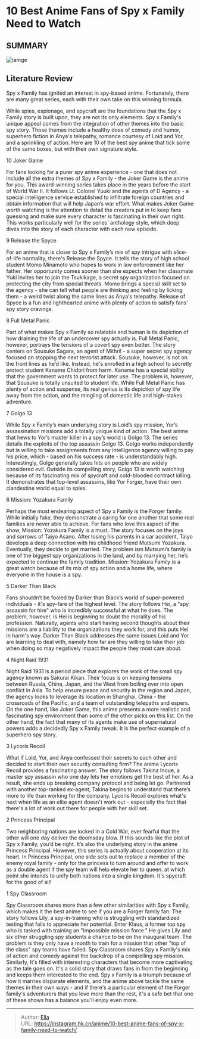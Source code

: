 # 10 Best Anime Fans of Spy x Family Need to Watch


## SUMMARY 

![iamge](https://static1.srcdn.com/wordpress/wp-content/uploads/2023/10/spy-x-family-lycoris-recoil.jpg)

## Literature Review

Spy x Family has ignited an interest in spy-based anime. Fortunately, there are many great series, each with their own take on this winning formula.





While spies, espionage, and spycraft are the foundations that the Spy x Family story is built upon, they are not its only elements. Spy x Family&#39;s unique appeal comes from the integration of other themes into the basic spy story. Those themes include a healthy dose of comedy and humor, superhero fiction in Anya&#39;s telepathy, romance courtesy of Loid and Yor, and a sprinkling of action. Here are 10 of the best spy anime that tick some of the same boxes, but with their own signature style.









 








 10  Joker Game 
        

For fans looking for a purer spy anime experience - one that does not include all the extra themes of Spy x Family - the Joker Game is the anime for you. This award-winning series takes place in the years before the start of World War II. It follows Lt. Colonel Yuuki and the agents of D Agency - a special intelligence service established to infiltrate foreign countries and obtain information that will help Japan’s war effort. What makes Joker Game worth watching is the attention to detail the creators put in to keep fans guessing and make sure every character is fascinating in their own right. This works particularly well for the series’ anthology style, which deep dives into the story of each character with each new episode.





 9  Release the Spyce 
        

For an anime that is closer to Spy x Family’s mix of spy intrigue with slice-of-life normality, there&#39;s Release the Spyce. It tells the story of high school student Momo Minamoto who hopes to work in law enforcement like her father. Her opportunity comes sooner than she expects when her classmate Yuki invites her to join the Tsukikage, a secret spy organization focused on protecting the city from special threats. Momo brings a special skill set to the agency - she can tell what people are thinking and feeling by licking them - a weird twist along the same lines as Anya&#39;s telepathy. Release of Spyce is a fun and lighthearted anime with plenty of action to satisfy fans&#39; spy story cravings.





 8  Full Metal Panic 
        

Part of what makes Spy x Family so relatable and human is its depiction of how draining the life of an undercover spy actually is. Full Metal Panic, however, portrays the tensions of a covert spy even better. The story centers on Sousuke Sagara, an agent of Mithril - a super secret spy agency focused on stopping the next terrorist attack. Sousuke, however, is not on the front lines as he’d like. Instead, he&#39;s enrolled in a high school to secretly protect student Kaname Chidori from harm. Kaname has a special ability that the government wants to protect for later use. The problem is, however, that Sousuke is totally unsuited to student life. While Full Metal Panic has plenty of action and suspense, its real genius is its depiction of spy life away from the action, and the mingling of domestic life and high-stakes adventure.





 7  Golgo 13 
        

While Spy x Family’s main underlying story is Loid’s spy mission, Yor’s assassination missions add a totally unique kind of action. The best anime that hews to Yor’s master killer in a spy’s world is Golgo 13. The series details the exploits of the top assassin Golgo 13. Golgo works independently but is willing to take assignments from any intelligence agency willing to pay his price, which - based on his success rate - is understandably high. Interestingly, Golgo generally takes hits on people who are widely considered evil. Outside its compelling story, Golgo 13 is worth watching because of its fascinating mix of spycraft and cold-blooded contract killing. It demonstrates that top-level assassins, like Yor Forger, have their own clandestine world equal to spies.





 6  Mission: Yozakura Family 
        

Perhaps the most endearing aspect of Spy x Family is the Forger family. While initially fake, they demonstrate a caring for one another that some real families are never able to achieve. For fans who love this aspect of the show, Mission: Yozakura Family is a must. The story focuses on the joys and sorrows of Taiyo Asano. After losing his parents in a car accident, Taiyo develops a deep connection with his childhood friend Mutsumi Yozakura. Eventually, they decide to get married. The problem ism Mutsumi’s family is one of the biggest spy organizations in the land, and by marrying her, he’s expected to continue the family tradition. Mission: Yozakura Family is a great watch because of its mix of spy action and a home life, where everyone in the house is a spy.





 5  Darker Than Black 
        

Fans shouldn’t be fooled by Darker than Black’s world of super-powered individuals - it&#39;s spy-fare of the highest level. The story follows Hei, a &#34;spy assassin for hire&#34; who is incredibly successful at what he does. The problem, however, is Hei is beginning to doubt the morality of his profession. Naturally, agents who start having second thoughts about their missions are a liability to the organizations they work for, and this puts Hei in harm&#39;s way. Darker Than Black addresses the same issues Loid and Yor are learning to deal with, namely how far are they willing to take their job when doing so may negatively impact the people they most care about.





 4  Night Raid 1931 
        

Night Raid 1931 is a period piece that explores the work of the small spy agency known as Sakurai Kikan. Their focus is on keeping tensions between Russia, China, Japan, and the West from boiling over into open conflict in Asia. To help ensure peace and security in the region and Japan, the agency looks to leverage its location in Shanghai, China - the crossroads of the Pacific, and a team of outstanding telepaths and espers. On the one hand, like Joker Game, this anime presents a more realistic and fascinating spy environment than some of the other picks on this list. On the other hand, the fact that many of its agents make use of supernatural powers adds a decidedly Spy x Family tweak. It is the perfect example of a superhero spy story.





 3  Lycoris Recoil 
        

What if Loid, Yor, and Anya confessed their secrets to each other and decided to start their own security consulting firm? The anime Lycoris Recoil provides a fascinating answer. The story follows Takina Inoue, a master spy assassin who one day lets her emotions get the best of her. As a result, she ends up breaking company protocol and being let go. Partnered with another top-ranked ex-agent, Takina begins to understand that there’s more to life than working for the company. Lycoris Recoil explores what&#39;s next when life as an elite agent doesn&#39;t work out - especially the fact that there&#39;s a lot of work out there for people with her skill set.





 2  Princess Principal 
        

Two neighboring nations are locked in a Cold War, ever fearful that the other will one day deliver the doomsday blow. If this sounds like the plot of Spy x Family, you’d be right. It’s also the underlying story in the anime Princess Principal. However, this series is actually about cooperation at its heart. In Princess Principal, one side sets out to replace a member of the enemy royal family - only for the princess to turn around and offer to work as a double agent if the spy team will help elevate her to queen, at which point she intends to unify both nations into a single kingdom. It&#39;s spycraft for the good of all!





 1  Spy Classroom 
        

Spy Classroom shares more than a few other similarities with Spy x Family, which makes it the best anime to see if you are a Forger family fan. The story follows Lily, a spy-in-training who is struggling with standardized testing that fails to appreciate her potential. Enter Klaus, a former top spy who is tasked with training an &#34;impossible mission force.&#34; He gives Lily and six other struggling spy students a chance to be on the inaugural team. The problem is they only have a month to train for a mission that other &#34;top of the class&#34; spy teams have failed. Spy Classroom shares Spy x Family&#39;s mix of action and comedy against the backdrop of a compelling spy mission. Similarly, It&#39;s filled with interesting characters that become more captivating as the tale goes on. It&#39;s a solid story that draws fans in from the beginning and keeps them interested to the end.
Spy x Family is a triumph because of how it marries disparate elements, and the anime above tackle the same themes in their own ways - and if there&#39;s a particular element of the Forger family&#39;s adventurers that you love more than the rest, it&#39;s a safe bet that one of these shows has a balance you&#39;ll enjoy even more.

---

> Author: [Ella](https://instagram.hk.cn/)  
> URL: https://instagram.hk.cn/anime/10-best-anime-fans-of-spy-x-family-need-to-watch/  

